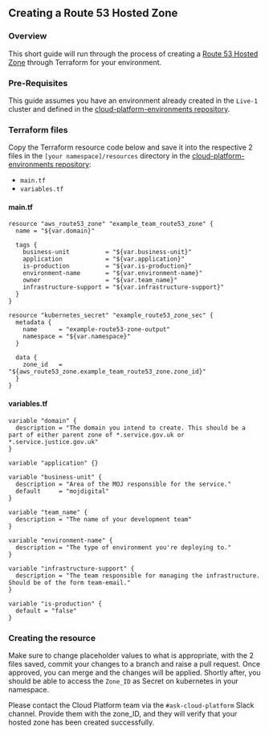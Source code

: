 ## Creating a Route 53 Hosted Zone

### Overview

This short guide will run through the process of creating a [Route 53 Hosted Zone][aws-hosted-zone] through Terraform for your environment.

### Pre-Requisites

This guide assumes you have an environment already created in the `Live-1` cluster and defined in the [cloud-platform-environments repository][env-repo].

### Terraform files

Copy the Terraform resource code below and save it into the respective 2 files in the `[your namespace]/resources` directory in the [cloud-platform-environments repository][env-repo]:

 * `main.tf`
 * `variables.tf`

#### main.tf
```
resource "aws_route53_zone" "example_team_route53_zone" {
  name = "${var.domain}"

  tags {
    business-unit          = "${var.business-unit}"
    application            = "${var.application}"
    is-production          = "${var.is-production}"
    environment-name       = "${var.environment-name}"
    owner                  = "${var.team_name}"
    infrastructure-support = "${var.infrastructure-support}"
  }
}

resource "kubernetes_secret" "example_route53_zone_sec" {
  metadata {
    name      = "example-route53-zone-output"
    namespace = "${var.namespace}"
  }

  data {
    zone_id   = "${aws_route53_zone.example_team_route53_zone.zone_id}"
  }
}

```

#### variables.tf
```
variable "domain" {
  description = "The domain you intend to create. This should be a part of either parent zone of *.service.gov.uk or *.service.justice.gov.uk"
}

variable "application" {}

variable "business-unit" {
  description = "Area of the MOJ responsible for the service."
  default     = "mojdigital"
}

variable "team_name" {
  description = "The name of your development team"
}

variable "environment-name" {
  description = "The type of environment you're deploying to."
}

variable "infrastructure-support" {
  description = "The team responsible for managing the infrastructure. Should be of the form team-email."
}

variable "is-production" {
  default = "false"
}
```

### Creating the resource

Make sure to change placeholder values to what is appropriate, with the 2 files saved, commit your changes to a branch and raise a pull request. Once approved, you can merge and the changes will be applied. Shortly after, you should be able to access the `Zone_ID` as Secret on kubernetes in your namespace.

Please contact the Cloud Platform team via the `#ask-cloud-platform` Slack channel. Provide them with the zone_ID, and they will verify that your hosted zone has been created successfully.

[env-repo]: https://github.com/ministryofjustice/cloud-platform-environments
[aws-hosted-zone]: https://docs.aws.amazon.com/Route53/latest/DeveloperGuide/AboutHZWorkingWith.html
